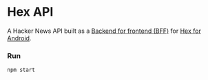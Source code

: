 # Hex API

A Hacker News API built as a [Backend for frontend (BFF)](https://www.thoughtworks.com/radar/techniques/bff-backend-for-frontends) for [Hex for Android](https://github.com/longdivision/hacker-news-android).

### Run

```
npm start
```
